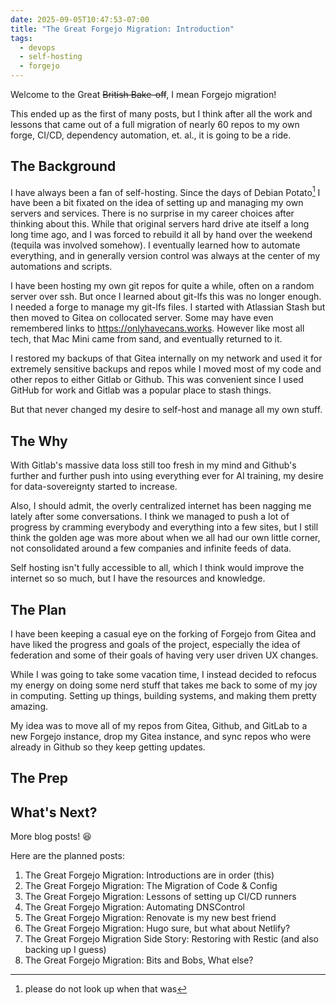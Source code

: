 ```yaml
---
date: 2025-09-05T10:47:53-07:00
title: "The Great Forgejo Migration: Introduction"
tags:
  - devops
  - self-hosting
  - forgejo
---
```


Welcome to the Great ~~British Bake-off~~, I mean Forgejo migration!

This ended up as the first of many posts, but I think after all the work and lessons that came out of a full migration of nearly 60 repos to my own forge, CI/CD, dependency automation, et. al., it is going to be a ride.

## The Background

I have always been a fan of self-hosting. Since the days of Debian Potato[^1] I have been a bit fixated on the idea of setting up and managing my own servers and services. There is no surprise in my career choices after thinking about this. While that original servers hard drive ate itself a long long time ago, and I was forced to rebuild it all by hand over the weekend (tequila was involved somehow). I eventually learned how to automate everything, and in generally version control was always at the center of my automations and scripts.

I have been hosting my own git repos for quite a while, often on a random server over ssh. But once I learned about git-lfs this was no longer enough. I needed a forge to manage my git-lfs files. I started with Atlassian Stash but then moved to Gitea on collocated server. Some may have even remembered links to <https://onlyhavecans.works>. However like most all tech, that Mac Mini came from sand, and eventually returned to it.

I restored my backups of that Gitea internally on my network and used it for extremely sensitive backups and repos while I moved most of my code and other repos to either Gitlab or Github. This was convenient since I used GitHub for work and Gitlab was a popular place to stash things.

But that never changed my desire to self-host and manage all my own stuff.

## The Why

With Gitlab's massive data loss still too fresh in my mind and Github's further and further push into using everything ever for AI training, my desire for data-sovereignty started to increase.

Also, I should admit, the overly centralized internet has been nagging me lately after some conversations. I think we managed to push a lot of progress by cramming everybody and everything into a few sites, but I still think the golden age was more about when we all had our own little corner, not consolidated around a few companies and infinite feeds of data.

Self hosting isn't fully accessible to all, which I think would improve the internet so so much, but I have the resources and knowledge.

## The Plan

I have been keeping a casual eye on the forking of Forgejo from Gitea and have liked the progress and goals of the project, especially the idea of federation and some of their goals of having very user driven UX changes.

While I was going to take some vacation time, I instead decided to refocus my energy on doing some nerd stuff that takes me back to some of my joy in computing. Setting up things, building systems, and making them pretty amazing.

My idea was to move all of my repos from Gitea, Github, and GitLab to a new Forgejo instance, drop my Gitea instance, and sync repos who were already in Github so they keep getting updates.

## The Prep



## What's Next?

More blog posts! 😆

Here are the planned posts:

1. The Great Forgejo Migration: Introductions are in order (this)
2. The Great Forgejo Migration: The Migration of Code & Config
3. The Great Forgejo Migration: Lessons of setting up CI/CD runners
4. The Great Forgejo Migration: Automating DNSControl
5. The Great Forgejo Migration: Renovate is my new best friend
6. The Great Forgejo Migration: Hugo sure, but what about Netlify?
7. The Great Forgejo Migration Side Story: Restoring with Restic (and also backing up I guess)
8. The Great Forgejo Migration: Bits and Bobs, What else?

[^1]: please do not look up when that was
